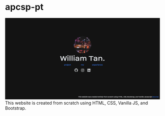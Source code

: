 # apcsp-pt

![Website](images/website.png)
This website is created from scratch using HTML, CSS, Vanilla JS, and Bootstrap.